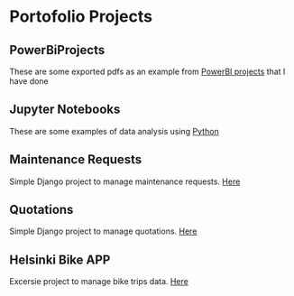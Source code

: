 # Portofolio Projects

## PowerBiProjects

These are some exported pdfs as an example from [PowerBI projects](/PowerBIProjects) that I have done

## Jupyter Notebooks

These are some examples of data analysis using [Python](/jupyter-notebooks)


## Maintenance Requests

Simple Django project to manage maintenance requests. [Here](../maintenancerequests)


## Quotations

Simple Django project to manage quotations. [Here](../schoolquotations)



## Helsinki Bike APP

Excersie project to manage bike trips data. [Here](../bikeapp)



